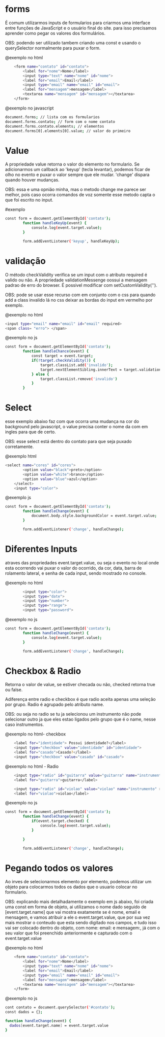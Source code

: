 # forms #

É comum utilizarmos inputs de formularios para criarmos uma interface entre funções de JavaScript e o usuário final do site. para isso precisamos aprender como pegar os valores dos formulários.

OBS: podendo ser utilizado tambem criando uma const e usando o querySelector normalmente para puxar o form.

@exemplo no html
```bash
    <form name="contato" id="contato">
        <label for="nome">Nome</label>
        <input type="text" name="nome" id="nome">
        <label for="email">Email</label>
        <input type="email" name="email" id="email">
        <label for="mensagem">mensagem</label>
        <textarea name="mensagem" id="mensagem"></textarea>
    </form>
```

@exemplo no javascript
```bash
document.forms; // lista com os formularios
document.forms.contato; // form com o nome contato
document.forms.contato.elements; // elementos
document.forms[0].elements[0].value; // valor do primeiro
```

# Value #

A propriedade value retorna o valor do elemento no formulario. Se adicionarmos um callback ao 'keyup' (tecla levantar), podemos ficar de olho no evento e puxar o valor sempre que ele mudar. 'change' dispara quando houver mudanças.

OBS: essa e uma opnião minha, mas o metodo change me parece ser melhor, pois caso ocorra comandos de voz somente esse metodo capta o que foi escrito no input.

#exemplo
```bash
const form = document.getElementById('contato');
        function handleKeyUp(event) {
            console.log(event.target.value);
        }

        form.addEventListener('keyup', handleKeyUp);
```

# validação #

O método checkValidity verifica se um input com o atributo required é valido ou não. A propriedade validationMessenge oossui a mensagem padrao de erro do browser. É possivel modificar com setCustomValidity('').

OBS: pode se usar esse recurso com em conjunto com o css para quando add a class invalido lá no css deixar as bordas do input em vermelho por exemplo.

@exemplo no html
```bash
<input type="email" name="email" id="email" required>
<span class= "erro"> </span>
```

@exemplo no js
```bash
const form = document.getElementById('contato');
        function handleChance(event) {
            const target = event.target;
            if(!target.checkValidity()) {
                target.classList.add('invalido');
                target.nextElementSibling.innerText = target.validationMessage
            } else {
                target.classList.remove('invalido')
            }
        }
```

# Select #

esse exemplo abaixo faz com que ocorra uma mudança na cor do background pelo javascript, o value precisa conter o nome da com em ingles para que de certo.

OBS: esse select está dentro do contato para que seja puxado corretamente.

@exemplo html
```bash
<select name="cores" id="cores">
        <option value="black">preto</option>
        <option value="white">branco</option>
        <option value="blue">azul</option>
    </select>
    <input type="color">
```
@exemplo js
```bash
const form = document.getElementById('contato');
        function handleChange(event) {
            document.body.style.backgroundColor = event.target.value;
        }

        form.addEventListener('change', handleChange);
```

# Diferentes Inputs #

atraves das propriedades event.target.value, ou seja o evento no local onde esta ocorrendo vai puxar o valor do ocorrido, da cor, data, barra de rolamento lateral, e senha de cada input, sendo mostrado no console.

@exemplo no html
```bash
        <input type="color">
        <input type="date">
        <input type="number">
        <input type="range">
        <input type="password">
```
@exemplo no js
```bash
const form = document.getElementById('contato');
        function handleChange(event) {
            console.log(event.target.value);
        }

        form.addEventListener('change', handleChange);
```

# Checkbox & Radio #

Retorna o valor de value, se estiver checada ou não, checked retorna true ou false.

Adiferença entre radio e checkbox é que radio aceita apenas uma seleção por grupo. Radio é agrupado pelo atributo name.

OBS: ou seja no radio se tu ja selecionou um instrumento não pode selecionar outro ja que eles estao ligados pelo grupo que é o name, nesse caso instrumentos.

@exemplo no html- checkbox
```bash
    <label for="identidade"> Possui identidade?</label>
    <input type="checkbox" value="identidade" id="identidade">
    <label for="casado">Casado?</label>
    <input type="checkbox" value="casado" id="casado">
```
@exemplo no html - Radio
```bash
    <input type="radio" id="guitarra" value="guitarra" name="instrumento" >
    <label for="guitarra">guitarra</label>

    <input type="radio" id="violao" value="violao" name="instrumento" >
    <label for="violao">violao</label>

```

@exemplo no js 
```bash
const form = document.getElementById('contato');
        function handleChange(event) {
            if(event.target.checked) {
                console.log(event.target.value);
            }
            
        }

        form.addEventListener('change', handleChange);
```

# Pegando todos os valores #

Ao inves de selecionarmos elemento por elemento, podemos utilizar um objeto para colocarmos todos os dados que o usuario colocar no formulario.

OBS: explicando mais detalhadamente o exemplo em js abaixo, foi criada uma const em forma de objeto, ai utilizamos o nome dado seguido de [event.target.name] que vai mostra exatamente se é nome, email e mensagem, e vamos atribuir a ele o event.target.value, que por sua vez mais mostrar o conteudo que esta sendo digitado nos campos, e tudo isso vai ser colocado dentro do objeto, com nome: email: e mensagem:, já com o seu valor que foi preenchido anteriormente e capturado com o event.target.value

@exemplo no html
```bash
    <form name="contato" id="contato">
        <label for="nome">Nome</label>
        <input type="text" name="nome" id="nome">
        <label for="email">Email</label>
        <input type="email" name="email" id="email">
        <label for="mensagem">mensagem</label>
        <textarea name="mensagem" id="mensagem"></textarea>
    </form>
```

@exemplo no js 
```bash
cont contato = document.querySelector('#contato');
const dados = {};

function handleChange(event) {
  dados[event.target.name] = event.target.value
}
```